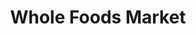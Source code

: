 ---
title: "Whole Foods Market"
url: /new-orleans/whole-foods-market-magazine-street/
shop: supermarket
---